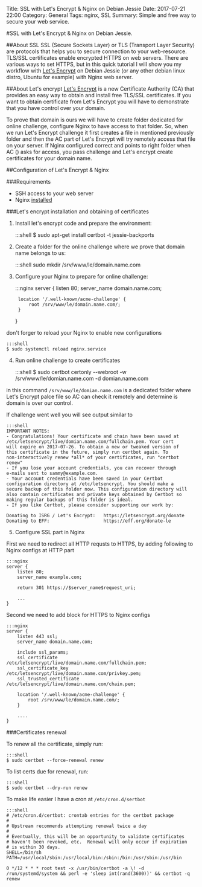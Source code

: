 Title: SSL with Let's Encrypt & Nginx on Debian Jessie
Date: 2017-07-21 22:00
Category: General
Tags: nginx, SSL
Summary: Simple and free way to secure your web service.


#SSL with Let's Encrypt & Nginx on Debian Jessie.

##About SSL
SSL (Secure Sockets Layer) or TLS (Transport Layer Security) are protocols that helps you to secure connection to your web-resource. TLS/SSL certificates enable encrypted HTTPS on web servers.
There are various ways to set HTTPS, but in this quick tutorial I will show you my workflow with [Let's Encrypt](https://letsencrypt.org/) on Debian Jessie (or any other debian linux distro, Ubuntu for example) with Nginx web server.

##About Let's encrypt
[Let's Encrypt](https://letsencrypt.org/) is a new Certificate Authority (CA) that provides an easy way to obtain and install free TLS/SSL certificates. If you want to obtain certificate from Let's Encrypt you will have to demonstrate that you have control over your domain.

To prove that domain is ours we will have to create folder dedicated for online challenge, configure Nginx to have access to that folder. So, when we run Let's Encrypt challenge it first creates a file in mentioned previously folder and then the AC part of Let's Encrypt will try remotely access that file on your server. If Nginx configured correct and points to right folder when AC () asks for access, you pass challenge and Let's encrypt create certificates for your domain name.

##Configuration of Let's Encrypt & Nginx

###Requirements
- SSH access to your web server
- Nginx [installed](https://www.digitalocean.com/community/tutorials/how-to-install-nginx-on-debian-8)

###Let's encrypt installation and obtaining of certificates
1) Install let's encrypt code and prepare the environment:

    :::shell
    $ sudo apt-get install certbot -t jessie-backports

2) Create a folder for the online challenge where we prove that domain name belongs to us:

    :::shell
    sudo mkdir /srv/www/le/domain.name.com

3) Configure your Nginx to prepare for online challenge:

    :::nginx
    server {
        listen 80;
        server_name domain.name.com;

        location '/.well-known/acme-challenge' {
            root /srv/www/le/domain.name.com/;
        }
    }

don't forger to reload your Nginx to enable new configurations

    :::shell
    $ sudo systemctl reload nginx.service

4) Run online challenge to create certificates

    :::shell
    $ sudo certbot certonly --webroot -w /srv/www/le/domian.name.com -d domian.name.com

in this command ```/srv/www/le/domian.name.com``` is a dedicated folder where Let's Encrypt palce file so AC can check it remotely and determine is domain is over our control.

If challenge went well you will see output similar to

    :::shell
    IMPORTANT NOTES:
    - Congratulations! Your certificate and chain have been saved at
    /etc/letsencrypt/live/domian.name.com/fullchain.pem. Your cert
    will expire on 2017-07-26. To obtain a new or tweaked version of
    this certificate in the future, simply run certbot again. To
    non-interactively renew *all* of your certificates, run "certbot
    renew"
    - If you lose your account credentials, you can recover through
    e-mails sent to sammy@example.com.
    - Your account credentials have been saved in your Certbot
    configuration directory at /etc/letsencrypt. You should make a
    secure backup of this folder now. This configuration directory will
    also contain certificates and private keys obtained by Certbot so
    making regular backups of this folder is ideal.
    - If you like Certbot, please consider supporting our work by:

    Donating to ISRG / Let's Encrypt:   https://letsencrypt.org/donate
    Donating to EFF:                    https://eff.org/donate-le


5) Configure SSL part in Nginx

First we need to redirect all HTTP requsts to HTTPS, by adding following to Nginx configs at HTTP part

    :::nginx
    server {
        listen 80;
        server_name example.com;

        return 301 https://$server_name$request_uri;

        ...
    }

Second we need to add block for HTTPS to Nginx configs

    :::nginx
    server {
        listen 443 ssl;
        server_name domain.name.com;

        include ssl_params;
        ssl_certificate /etc/letsencrypt/live/domain.name.com/fullchain.pem;
        ssl_certificate_key /etc/letsencrypt/live/domain.name.com/privkey.pem;
        ssl_trusted_certificate /etc/letsencrypt/live/domain.name.com/chain.pem;

        location '/.well-known/acme-challenge' {
            root /srv/www/le/domain.name.com/;
        }

        ....
    }

###Certificates renewal

To renew all the certificate, simply run:

    :::shell
    $ sudo certbot --force-renewal renew

To list certs due for renewal, run:

    :::shell
    $ sudo certbot --dry-run renew

To make life easier I have a cron at ```/etc/cron.d/sertbot```

    :::shell
    # /etc/cron.d/certbot: crontab entries for the certbot package
    #
    # Upstream recommends attempting renewal twice a day
    #
    # Eventually, this will be an opportunity to validate certificates
    # haven't been revoked, etc.  Renewal will only occur if expiration
    # is within 30 days.
    SHELL=/bin/sh
    PATH=/usr/local/sbin:/usr/local/bin:/sbin:/bin:/usr/sbin:/usr/bin

    0 */12 * * * root test -x /usr/bin/certbot -a \! -d /run/systemd/system && perl -e 'sleep int(rand(3600))' && certbot -q renew